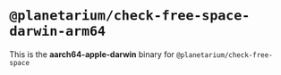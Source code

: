# `@planetarium/check-free-space-darwin-arm64`

This is the **aarch64-apple-darwin** binary for `@planetarium/check-free-space`
